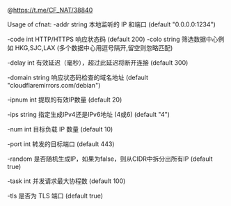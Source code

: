 @https://t.me/CF_NAT/38840

Usage of cfnat:
-addr string
本地监听的 IP 和端口 (default "0.0.0.0:1234")

-code int
HTTP/HTTPS 响应状态码 (default 200)
-colo string
筛选数据中心例如 HKG,SJC,LAX (多个数据中心用逗号隔开,留空则忽略匹配)

-delay int
有效延迟（毫秒），超过此延迟将断开连接 (default 300)

-domain string
响应状态码检查的域名地址 (default "cloudflaremirrors.com/debian")

-ipnum int
提取的有效IP数量 (default 20)

-ips string
指定生成IPv4还是IPv6地址 (4或6) (default "4")

-num int
目标负载 IP 数量 (default 10)

-port int
转发的目标端口 (default 443)

-random
是否随机生成IP，如果为false，则从CIDR中拆分出所有IP (default true)

-task int
并发请求最大协程数 (default 100)

-tls
是否为 TLS 端口 (default true)
